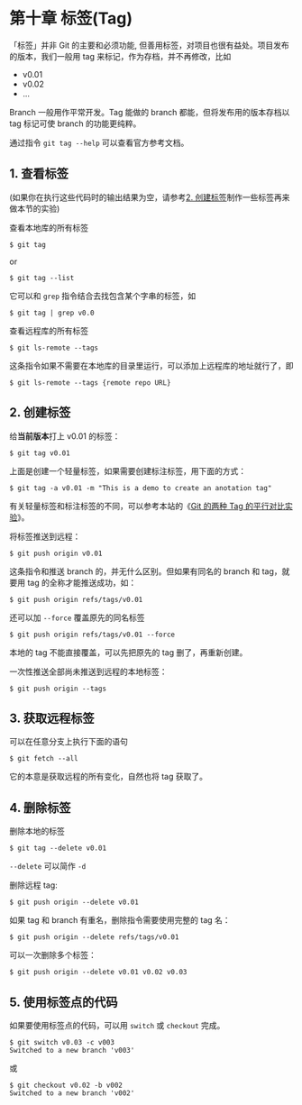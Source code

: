 # 第十章 标签(Tag)

「标签」并非 Git 的主要和必须功能, 但善用标签，对项目也很有益处。项目发布的版本，我们一般用 tag 来标记，作为存档，并不再修改，比如

* v0.01
* v0.02
* ...

Branch 一般用作平常开发。Tag 能做的 branch 都能，但将发布用的版本存档以 tag 标记可使 branch 的功能更纯粹。

通过指令 `git tag --help` 可以查看官方参考文档。

## 1. 查看标签

(如果你在执行这些代码时的输出结果为空，请参考[2. 创建标签](#2)制作一些标签再来做本节的实验)

查看本地库的所有标签

```plaintext
$ git tag
```

or

```plaintext
$ git tag --list
```

它可以和 `grep` 指令结合去找包含某个字串的标签，如

```plaintext
$ git tag | grep v0.0
```

查看远程库的所有标签

```plaintext
$ git ls-remote --tags
```

这条指令如果不需要在本地库的目录里运行，可以添加上远程库的地址就行了，即

```plaintext
$ git ls-remote --tags {remote repo URL}
```

## 2. 创建标签

给**当前版本**打上 v0.01 的标签：

```plaintext
$ git tag v0.01
```

上面是创建一个轻量标签，如果需要创建标注标签，用下面的方式：

```plaintext
$ git tag -a v0.01 -m "This is a demo to create an anotation tag"
```

有关轻量标签和标注标签的不同，可以参考本站的《[Git 的两种 Tag 的平行对比实验](https://iridiumcao.github.io/git/tag.html)》。

将标签推送到远程：

```plaintext
$ git push origin v0.01
```

这条指令和推送 branch 的，并无什么区别。但如果有同名的 branch 和 tag，就要用 tag 的全称才能推送成功，如：

```plaintext
$ git push origin refs/tags/v0.01
```

还可以加 `--force` 覆盖原先的同名标签

```plaintext
$ git push origin refs/tags/v0.01 --force
```

本地的 tag 不能直接覆盖，可以先把原先的 tag 删了，再重新创建。

一次性推送全部尚未推送到远程的本地标签：

```plaintext
$ git push origin --tags
```

## 3. 获取远程标签

可以在任意分支上执行下面的语句

```plaintext
$ git fetch --all
```

它的本意是获取远程的所有变化，自然也将 tag 获取了。

## 4. 删除标签

删除本地的标签

```plaintext
$ git tag --delete v0.01
```

`--delete` 可以简作 `-d`

删除远程 tag:

```plaintext
$ git push origin --delete v0.01
```

如果 tag 和 branch 有重名，删除指令需要使用完整的 tag 名：

```plaintext
$ git push origin --delete refs/tags/v0.01
```

可以一次删除多个标签：

```plaintext
$ git push origin --delete v0.01 v0.02 v0.03
```

## 5. 使用标签点的代码

如果要使用标签点的代码，可以用 `switch` 或 `checkout` 完成。

```plaintext
$ git switch v0.03 -c v003
Switched to a new branch 'v003'
```

或

```plaintext
$ git checkout v0.02 -b v002
Switched to a new branch 'v002'
```
